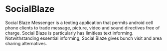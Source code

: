# SocialBlaze
Social Blaze Messenger is a texting application that permits android cell phone clients to trade message, picture, video and sound directives free of charge. Social Blaze is particularly has limitless text informing. Notwithstanding essential informing, Social Blaze gives bunch visit and area sharing alternatives.
